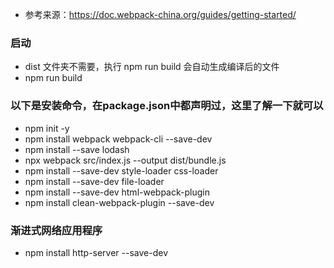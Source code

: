 * 参考来源：https://doc.webpack-china.org/guides/getting-started/

### 启动
* dist 文件夹不需要，执行 npm run build 会自动生成编译后的文件
* npm run build

### 以下是安装命令，在package.json中都声明过，这里了解一下就可以
* npm init -y
* npm install webpack webpack-cli --save-dev
* npm install --save lodash
* npx webpack src/index.js --output dist/bundle.js
* npm install --save-dev style-loader css-loader
* npm install --save-dev file-loader
* npm install --save-dev html-webpack-plugin
* npm install clean-webpack-plugin --save-dev

### 渐进式网络应用程序
* npm install http-server --save-dev